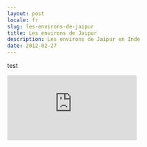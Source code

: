 ```yaml
---
layout: post
locale: fr
slug: les-environs-de-jaipur
title: Les environs de Jaipur
description: Les environs de Jaipur en Inde
date: 2012-02-27
---
```


test

<div class="embed-container">
    <iframe src="http://player.vimeo.com/video/49859436" frameborder="0" webkitAllowFullScreen mozallowfullscreen allowFullScreen></iframe>
</div>
